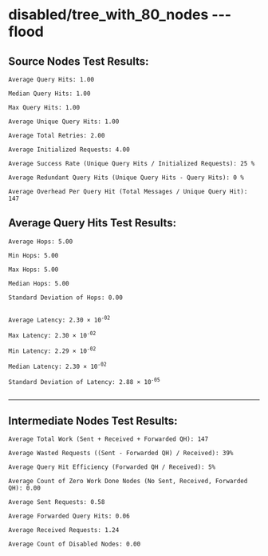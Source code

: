 # disabled/tree_with_80_nodes --- flood
## Source Nodes Test Results:
	Average Query Hits: 1.00

	Median Query Hits: 1.00

	Max Query Hits: 1.00

	Average Unique Query Hits: 1.00

	Average Total Retries: 2.00

	Average Initialized Requests: 4.00

	Average Success Rate (Unique Query Hits / Initialized Requests): 25 %

	Average Redundant Query Hits (Unique Query Hits - Query Hits): 0 %

	Average Overhead Per Query Hit (Total Messages / Unique Query Hit): 147



## Average Query Hits Test Results:
<pre><code>Average Hops: 5.00

Min Hops: 5.00

Max Hops: 5.00

Median Hops: 5.00

Standard Deviation of Hops: 0.00


Average Latency: 2.30 × 10<sup>-02</sup>

Max Latency: 2.30 × 10<sup>-02</sup>

Min Latency: 2.29 × 10<sup>-02</sup>

Median Latency: 2.30 × 10<sup>-02</sup>

Standard Deviation of Latency: 2.88 × 10<sup>-05</sup>

</code></pre>

---------------------------------------------
## Intermediate Nodes Test Results:

	Average Total Work (Sent + Received + Forwarded QH): 147

	Average Wasted Requests ((Sent - Forwarded QH) / Received): 39%

	Average Query Hit Efficiency (Forwarded QH / Received): 5%

	Average Count of Zero Work Done Nodes (No Sent, Received, Forwarded QH): 0.00

	Average Sent Requests: 0.58

	Average Forwarded Query Hits: 0.06

	Average Received Requests: 1.24

	Average Count of Disabled Nodes: 0.00

